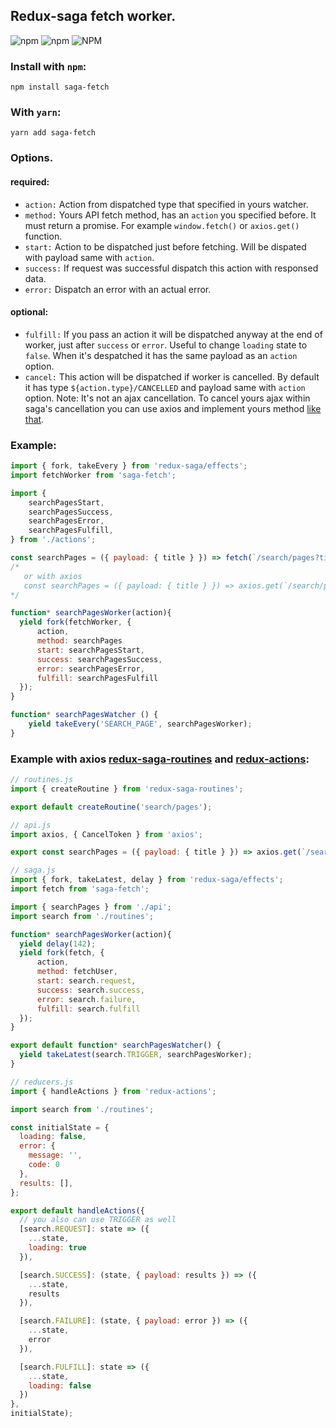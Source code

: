 ## Redux-saga fetch worker.
![npm](https://img.shields.io/npm/v/saga-fetch.svg)
![npm](https://img.shields.io/npm/dt/saga-fetch.svg)
![NPM](https://img.shields.io/npm/l/saga-fetch.svg)

### Install with `npm`:

```
npm install saga-fetch
```

### With `yarn`:
```
yarn add saga-fetch
```

### Options.

#### required:
- `action:` Action from dispatched type that specified in yours watcher.
- `method:` Yours API fetch method, has an `action` you specified before. It must return a promise. For example `window.fetch()` or `axios.get()` function.
- `start:` Action to be dispatched just before fetching. Will be dispated with payload same with `action`.
- `success:` If request was successful dispatch this action with responsed data. 
- `error:` Dispatch an error with an actual error.

#### optional:
- `fulfill:` If you pass an action it will be dispatched  anyway at the end of worker, just after `success` or `error`. Useful to change `loading` state to `false`. When it's despatched it has the same payload as an `action` option.
- `cancel:` This action will be dispatched if worker is cancelled. By default it has type `${action.type}/CANCELLED` and payload same with `action` option. Note: It's not an ajax cancellation. To cancel yours ajax within saga's cancellation you can use axios and implement yours method [like that](https://gist.github.com/shapkarin/5dfb7dd134fca1e51fdcef1fd24a8adf).

### Example:
```js
import { fork, takeEvery } from 'redux-saga/effects';
import fetchWorker from 'saga-fetch';

import {
    searchPagesStart,
    searchPagesSuccess,
    searchPagesError,
    searchPagesFulfill,
} from './actions';

const searchPages = ({ payload: { title } }) => fetch(`/search/pages?title=${title}`)
/*
   or with axios
   const searchPages = ({ payload: { title } }) => axios.get(`/search/pages?title=${title}`)
*/

function* searchPagesWorker(action){
  yield fork(fetchWorker, {
      action,
      method: searchPages
      start: searchPagesStart,
      success: searchPagesSuccess,
      error: searchPagesError,
      fulfill: searchPagesFulfill
  });
}

function* searchPagesWatcher () {
    yield takeEvery('SEARCH_PAGE', searchPagesWorker);
}
```

### Example with axios [redux-saga-routines](https://www.npmjs.com/package/redux-saga-routines) and [redux-actions](http://npmjs.com/package/redux-actions):

```js
// routines.js
import { createRoutine } from 'redux-saga-routines';

export default createRoutine('search/pages');
```

```js
// api.js
import axios, { CancelToken } from 'axios';

export const searchPages = ({ payload: { title } }) => axios.get(`/search/pages?title=${title}`);
```

```js
// saga.js
import { fork, takeLatest, delay } from 'redux-saga/effects';
import fetch from 'saga-fetch';

import { searchPages } from './api';
import search from './routines';

function* searchPagesWorker(action){
  yield delay(142);
  yield fork(fetch, {
      action,
      method: fetchUser,
      start: search.request,
      success: search.success,
      error: search.failure,
      fulfill: search.fulfill
  });
}

export default function* searchPagesWatcher() {
  yield takeLatest(search.TRIGGER, searchPagesWorker);
}
```

```js
// reducers.js
import { handleActions } from 'redux-actions';

import search from './routines';

const initialState = {
  loading: false,
  error: {
    message: '',
    code: 0
  },
  results: [],
};

export default handleActions({
  // you also can use TRIGGER as well
  [search.REQUEST]: state => ({
    ...state,
    loading: true
  }),

  [search.SUCCESS]: (state, { payload: results }) => ({
    ...state,
    results
  }),

  [search.FAILURE]: (state, { payload: error }) => ({
    ...state,
    error
  }),

  [search.FULFILL]: state => ({
    ...state,
    loading: false
  })
},
initialState);
```
